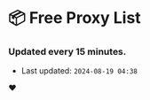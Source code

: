 # :package: Free Proxy List
### Updated every 15 minutes.

- Last updated: `2024-08-19 04:38`

:heart:
